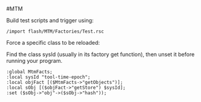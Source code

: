 #MTM

Build test scripts and trigger using:

```
/import flash/MTM/Factories/Test.rsc
```

Force a specific class to be reloaded:

Find the class sysId (usually in its factory get function), then unset it before running your program.

```
:global MtmFacts;
:local sysId "tool-time-epoch";
:local objFact [($MtmFacts->"getObjects")];
:local sObj [($objFact->"getStore") $sysId];
:set ($sObj->"obj"->($sObj->"hash"));

```